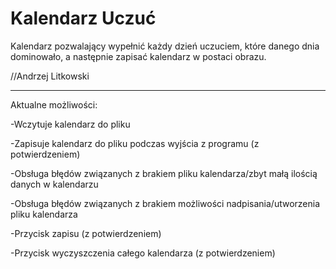 # Kalendarz Uczuć
Kalendarz pozwalający wypełnić każdy dzień uczuciem, które danego dnia dominowało, a następnie zapisać kalendarz w postaci obrazu. 

//Andrzej Litkowski

----------------------------

Aktualne możliwości:

-Wczytuje kalendarz do pliku

-Zapisuje kalendarz do pliku podczas wyjścia z programu (z potwierdzeniem)

-Obsługa błędów związanych z brakiem pliku kalendarza/zbyt małą ilością danych w kalendarzu

-Obsługa błędów związanych z brakiem możliwości nadpisania/utworzenia pliku kalendarza

-Przycisk zapisu (z potwierdzeniem)

-Przycisk wyczyszczenia całego kalendarza (z potwierdzeniem)
